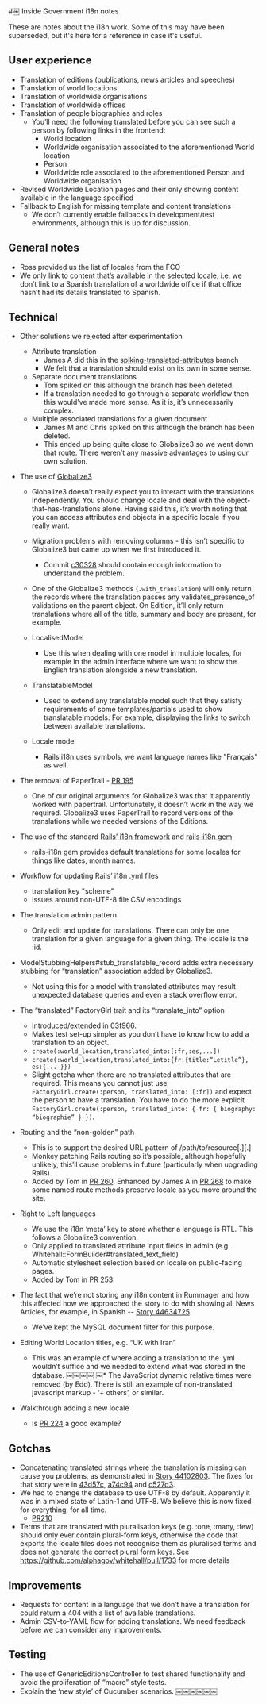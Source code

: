 #￼ Inside Government i18n notes

These are notes about the i18n work. Some of this may have been superseded, but it's here for a reference in case it's useful.

## User experience

* Translation of editions (publications, news articles and speeches)
* Translation of world locations
* Translation of worldwide organisations
* Translation of worldwide offices
* Translation of people biographies and roles
    * You’ll need the following translated before you can see such a person
by following links in the frontend:
        * World location
        * Worldwide organisation associated to the aforementioned World
location
        * Person
        * Worldwide role associated to the aforementioned Person and Worldwide organisation
* Revised Worldwide Location pages and their only showing content available in the language specified
* Fallback to English for missing template and content translations
    * We don’t currently enable fallbacks in development/test environments,
although this is up for discussion.

## General notes
* Ross provided us the list of locales from the FCO
* We only link to content that’s available in the selected locale, i.e. we don’t link
to a Spanish translation of a worldwide office if that office hasn’t had its details translated to Spanish.

## Technical

* Other solutions we rejected after experimentation
    * Attribute translation
        * James A did this in the [spiking-translated-attributes](https://github.com/alphagov/whitehall/compare/master...spiking-translated-attributes) branch
        * We felt that a translation should exist on its own in some sense.
    * Separate document translations
        * Tom spiked on this although the branch has been deleted.
        * If a translation needed to go through a separate workflow then
this would’ve made more sense. As it is, it’s unnecessarily
complex.
    * Multiple associated translations for a given document
        * James M and Chris spiked on this although the branch has been deleted.
        * This ended up being quite close to Globalize3 so we went down that route. There weren’t any massive advantages to using our own solution.
* The use of [Globalize3](https://github.com/svenfuchs/globalize3)
    * Globalize3 doesn’t really expect you to interact with the translations
independently. You should change locale and deal with the object-that-has-translations alone. Having said this, it’s worth noting that you can access attributes and objects in a specific locale if you really want.
    * Migration problems with removing columns - this isn’t specific to Globalize3 but came up when we first introduced it.
        * Commit [c30328](https://github.com/alphagov/whitehall/commit/c303284420524fa28ed3dfd1eaae426051c86368) should contain enough information to understand the problem.
    * One of the Globalize3 methods (`.with_translation`) will only return the records where the translation passes any validates_presence_of validations on the parent object. On Edition, it’ll only return translations where all of the title, summary and body are present, for example.
    * LocalisedModel
        * Use this when dealing with one model in multiple locales, for example in the admin interface where we want to show the English translation alongside a new translation.

    * TranslatableModel
        * Used to extend any translatable model such that they satisfy requirements of some templates/partials used to show translatable models. For example, displaying the links to switch between available translations.
    * Locale model
        * Rails i18n uses symbols, we want language names like "Français"
as well.
* The removal of PaperTrail - [PR 195](https://github.com/alphagov/whitehall/pull/195)
    * One of our original arguments for Globalize3 was that it apparently worked with papertrail. Unfortunately, it doesn’t work in the way we required. Globalize3 uses PaperTrail to record versions of the translations while we needed versions of the Editions.
* The use of the standard [Rails’ i18n framework](http://guides.rubyonrails.org/i18n.html) and [rails-i18n gem](https://github.com/svenfuchs/rails-i18n)
    * rails-i18n gem provides default translations for some locales for things
like dates, month names.
* Workflow for updating Rails’ i18n <locale>.yml files
    * translation key "scheme"
    * Issues around non-UTF-8 file CSV encodings
* The translation admin pattern
    * Only edit and update for translations. There can only be one translation for a given language for a given thing. The locale is the :id.
* ModelStubbingHelpers#stub_translatable_record adds extra necessary stubbing for “translation” association added by Globalize3.
    * Not using this for a model with translated attributes may result unexpected database queries and even a stack overflow error.
* The “translated” FactoryGirl trait and its “translate_into” option
    * Introduced/extended in [03f966](https://github.com/alphagov/whitehall/commit/03f966565abf3cda1ed494c4f87b9c0828d9b8fc).
    * Makes test set-up simpler as you don’t have to know how to add a
translation to an object.
    * `create(:world_location,translated_into:[:fr,:es,...])`
    * `create(:world_location,translated_into:{fr:{title:“Letitle”}, es:{... }})`
    * Slight gotcha when there are no translated attributes that are required. This means you cannot just use `FactoryGirl.create(:person, translated_into: [:fr])` and expect the person to have a translation. You have to do the more explicit `FactoryGirl.create(:person, translated_into: { fr: { biography: “biographie” } })`.
* Routing and the “non-golden” path
    * This is to support the desired URL pattern of
/path/to/resource[.<locale>][.<format>]
    * Monkey patching Rails routing so it’s possible, although hopefully
unlikely, this’ll cause problems in future (particularly when upgrading
Rails).
    * Added by Tom in [PR 260](https://github.com/alphagov/whitehall/pull/260). Enhanced by James A in [PR 268](https://github.com/alphagov/whitehall/pull/268) to make some
named route methods preserve locale as you move around the site.
* Right to Left languages
    * We use the i18n ‘meta’ key to store whether a language is RTL. This follows a Globalize3 convention.
    * Only applied to translated attribute input fields in admin (e.g. Whitehall::FormBuilder#translated_text_field)
    * Automatic stylesheet selection based on locale on public-facing pages.
    * Added by Tom in [PR 253](https://github.com/alphagov/whitehall/pull/253).
* The fact that we’re not storing any i18n content in Rummager and how this
affected how we approached the story to do with showing all News Articles, for example, in Spanish -- [Story 44634725](https://www.pivotaltracker.com/projects/367813#!/stories/44634725).
    * We’ve kept the MySQL document filter for this purpose.

* Editing World Location titles, e.g. “UK with Iran”
    * This was an example of where adding a translation to the <locale>.yml wouldn’t suffice and we needed to extend what was stored in the database.
￼￼￼￼
￼* The JavaScript dynamic relative times were removed (by Edd). There is still an example of non-translated javascript markup - ‘+ others’, or similar.
* Walkthrough adding a new locale
    * Is [PR 224](https://github.com/alphagov/whitehall/pull/224) a good example?

## Gotchas

* Concatenating translated strings where the translation is missing can cause you problems, as demonstrated in [Story 44102803](https://www.pivotaltracker.com/projects/367813#!/stories/44102803). The fixes for that story were in [43d57c](https://github.com/alphagov/whitehall/commit/43d57c), [a74c94](https://github.com/alphagov/whitehall/commit/a74c94) and [c527d3](https://github.com/alphagov/whitehall/commit/c527d3).
* We had to change the database to use UTF-8 by default. Apparently it was in a mixed state of Latin-1 and UTF-8. We believe this is now fixed for everything, for all time.
    * [PR210](https://github.com/alphagov/whitehall/pull/210)
* Terms that are translated with pluralisation keys (e.g. :one, :many, :few) should only ever contain plural-form keys, otherwise the code that exports the locale files does not recognise them as pluralised terms and does not generate the correct plural form keys. See https://github.com/alphagov/whitehall/pull/1733 for more details

## Improvements
* Requests for content in a language that we don’t have a translation for could return a 404 with a list of available translations.
* Admin CSV-to-YAML flow for adding translations. We need feedback before we can consider any improvements.

## Testing
* The use of GenericEditionsController to test shared functionality and avoid the proliferation of “macro” style tests.
* Explain the ‘new style’ of Cucumber scenarios.
￼￼￼￼￼￼
